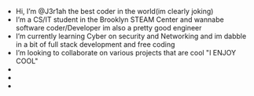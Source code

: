 -  Hi, I’m @J3r1ah the best coder in the world(im clearly joking)
- I’m a CS/IT student in the Brooklyn STEAM Center and wannabe software coder/Developer im also a pretty good engineer  
-  I’m currently learning Cyber on security and Networking and im dabble in a bit of full stack development and free coding
-  I’m looking to collaborate on various projects that are cool "I ENJOY COOL"
- 
- 
-  

<!---
J3r1ah/J3r1ah is a ✨ special ✨ repository because its `README.md` (this file) appears on your GitHub profile.
You can click the Preview link to take a look at your changes.
--->
